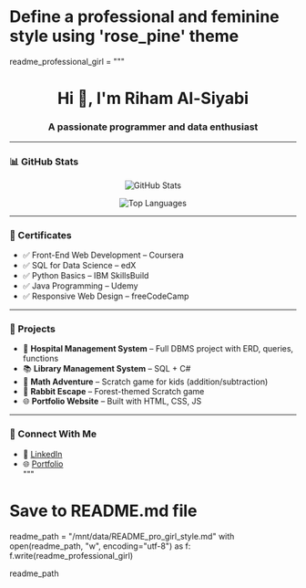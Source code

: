 # Define a professional and feminine style using 'rose_pine' theme
readme_professional_girl = """
<h1 align="center">Hi 👋, I'm Riham Al-Siyabi</h1>
<h3 align="center">A passionate programmer and data enthusiast</h3>

---

### 📊 GitHub Stats

<p align="center">
  <img src="https://github-readme-stats.vercel.app/api?username=Riham2025&show_icons=true&theme=rose_pine" alt="GitHub Stats" />
</p>

<p align="center">
  <img src="https://github-readme-stats.vercel.app/api/top-langs/?username=Riham2025&layout=compact&theme=rose_pine" alt="Top Languages" />
</p>

---

### 🏅 Certificates

- ✅ Front-End Web Development – Coursera  
- ✅ SQL for Data Science – edX  
- ✅ Python Basics – IBM SkillsBuild  
- ✅ Java Programming – Udemy  
- ✅ Responsive Web Design – freeCodeCamp  

---

### 🚀 Projects

- 🏥 **Hospital Management System** – Full DBMS project with ERD, queries, functions  
- 📚 **Library Management System** – SQL + C#  
- 🔢 **Math Adventure** – Scratch game for kids (addition/subtraction)  
- 🐰 **Rabbit Escape** – Forest-themed Scratch game  
- 🌐 **Portfolio Website** – Built with HTML, CSS, JS  

---

### 💬 Connect With Me

- 💼 [LinkedIn](https://www.linkedin.com/in/yourprofile)  
- 🌐 [Portfolio](https://yourwebsite.com)  
"""

# Save to README.md file
readme_path = "/mnt/data/README_pro_girl_style.md"
with open(readme_path, "w", encoding="utf-8") as f:
    f.write(readme_professional_girl)

readme_path

